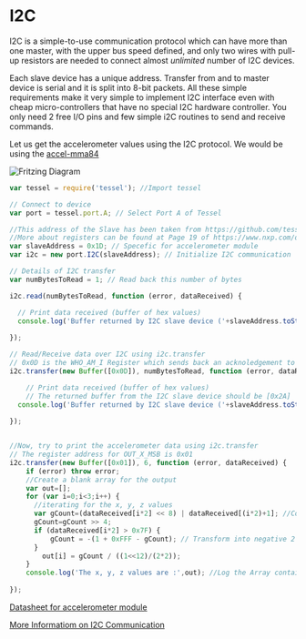 # I2C

I2C is a simple-to-use communication protocol which can have more than one master, with the upper bus speed defined, and only two wires with pull-up resistors are needed to connect almost _unlimited_ number of I2C devices.

Each slave device has a unique address. Transfer from and to master device is serial and it is split into 8-bit packets. All these simple requirements make it very simple to implement I2C interface even with cheap micro-controllers that have no special I2C hardware controller. You only need 2 free I/O pins and few simple i2C routines to send and receive commands.

Let us get the accelerometer values using the I2C protocol. We would be using the [accel-mma84](https://www.seeedstudio.com/Tessel-Accelerometer-Module-p-2223.html)

![Fritzing Diagram](http://i.imgur.com/zK4U4S3.png)

```js
var tessel = require('tessel'); //Import tessel

// Connect to device
var port = tessel.port.A; // Select Port A of Tessel

//This address of the Slave has been taken from https://github.com/tessel/accel-mma84/blob/master/index.js#L15
//More about registers can be found at Page 19 of https://www.nxp.com/docs/en/data-sheet/MMA8452Q.pdf
var slaveAddress = 0x1D; // Specefic for accelerometer module
var i2c = new port.I2C(slaveAddress); // Initialize I2C communication

// Details of I2C transfer
var numBytesToRead = 1; // Read back this number of bytes

i2c.read(numBytesToRead, function (error, dataReceived) {

  // Print data received (buffer of hex values)
  console.log('Buffer returned by I2C slave device ('+slaveAddress.toString(16)+'):', dataReceived);
  
});

// Read/Receive data over I2C using i2c.transfer
// 0x0D is the WHO_AM_I Register which sends back an acknoledgement to the master for starting the communication
i2c.transfer(new Buffer([0x0D]), numBytesToRead, function (error, dataReceived) {

    // Print data received (buffer of hex values)
    // The returned buffer from the I2C slave device should be [0x2A]
  console.log('Buffer returned by I2C slave device ('+slaveAddress.toString(16)+'):', dataReceived);
  
});


//Now, try to print the accelerometer data using i2c.transfer
// The register address for OUT_X_MSB is 0x01
i2c.transfer(new Buffer([0x01]), 6, function (error, dataReceived) {
    if (error) throw error;
    //Create a blank array for the output
    var out=[];
    for (var i=0;i<3;i++) {
      //iterating for the x, y, z values
      var gCount=(dataReceived[i*2] << 8) | dataReceived[(i*2)+1]; //Converting the 8 bit data into a 12 bit
      gCount=gCount >> 4;
      if (dataReceived[i*2] > 0x7F) {
          gCount = -(1 + 0xFFF - gCount); // Transform into negative 2's complement
      }
        out[i] = gCount / ((1<<12)/(2*2));
    }
    console.log('The x, y, z values are :',out); //Log the Array containing the x,y,z values
    
});
```

[Datasheet for accelerometer module](http://www.nxp.com/docs/en/data-sheet/MMA8452Q.pdf)

[More Informatiom on I2C Communication](https://learn.sparkfun.com/tutorials/i2c)
